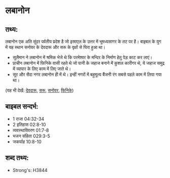 # लबानोन #

## तथ्य: ##

लबानोन एक अति सुंदर पर्वतीय प्रदेश है जो इस्राएल के उत्तर में भूमध्यसागर के तट पर है। बाइबल के युग में यह स्थान सनोवर के देवदारू और सरू के वृक्षों से घिरा हुआ था।

* सुलैमान ने लबानोन में श्रमिक भेजे थे कि परमेश्वर के मन्दिर के निर्माण हेतु पेड़ काट कर लाएं।
* प्राचीन लबानोन में फिनिके वासी रहते थे जो पानी के जहाज बनाने में कुशल कारीगर थे, ये जहाज समुद्र में व्यापार के लिए काम में लिए जाते थे।
* सूर और सैदा नगर लबानोन ही में थे। इन्हीं नगरों में बहुमूल्य बैंजनी रंग सबसे पहले काम में लिया गया था।

(यह भी देखें: [देवदारू](../cedar.md), [सरू](../cypress.md), [सनोवर](../fir.md), [फिनिके](../phonecia.md))

## बाइबल सन्दर्भ: ##

* 1 राजा 04:32-34
* 2 इतिहास 02:8-10
* व्यवस्थाविवरण 01:7-8
* भजन संहिता 029:3-5
* जकर्याह 10:8-10

## शब्द तथ्य: ##

* Strong's: H3844

